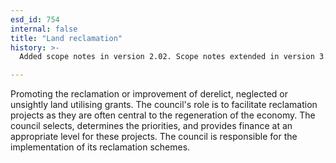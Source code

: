 ```yaml
---
esd_id: 754
internal: false
title: "Land reclamation"
history: >-
  Added scope notes in version 2.02. Scope notes extended in version 3.00 to clarify council responsibilities. Term name changed from 'Land reclamation' to 'Land and property - reclamation - support and advice' in version 3.00. Name changed to 'Land reclamation' in version 4.00.

---
```


Promoting the reclamation or improvement of derelict, neglected or unsightly land utilising grants.  The council's role is to facilitate reclamation projects as they are often central to the regeneration of the economy. The council selects, determines the priorities, and provides finance at an appropriate level for these projects.  The council is responsible for the implementation of its reclamation schemes.

